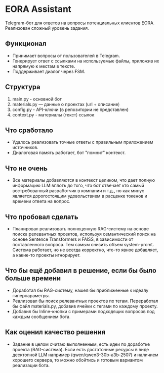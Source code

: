 # EORA Assistant
Telegram-бот для ответов на вопросы потенциальных клиентов EORA. Реализован сложный уровень задания. 

## Функционал
- Принимает вопросы от пользователей в Telegram.
- Генерирует ответ с ссылками на используемые файлы, приложив их напрямую к местам в тексте.
- Поддерживает диалог через FSM.

## Структура
  1. main.py - основной бот
  2. materials.py — данные о проектах (url + описание)
  3. config.py - API-ключи (в репозитории не представлен)
  4. context.py - материалы (текст) ссылок

## Что сработало
- Удалось реализовать точные ответы с правильным приложением источников.
- Диалоговая память работает, бот "помнит" контекст.

## Что не очень
- Все материалы добавляются в контекст целиком, что дает полную информацию LLM вплоть до того, что бот отвечает кто самый востребованный разработчик в компании и т.д., но как минус является дорогостоящим удовольствием в расценке токенов и времени ответа на вопрос.

## Что пробовал сделать
- Планировал реализовать полноценную RAG-систему на основе поиска релевантных проектов, используя семантический поиск на основе Sentence Transformers и FAISS, в зависимости от поставленного вопроса. Тем самым снизить объем system-promt. Система работает, но не всегда корректно, что-то явное добавляет, а какие-то проекты игнорирует.

## Что бы ещё добавил в решение, если бы было больше времени
- Доработал бы RAG-систему, нашел бы приближенные к идеалу гиперпараметры.
- Реализовал бы поиск релевантных проектов по тегам. Переработал бы файл materials.py, добавив ячейки с тегами по каждому проекту.
- Добавил бы Inline-кнопки с примерами подходящих вопросов под каждым сообщением бота.

## Как оценил качество решения
- Задание в целом считаю выполненным, есть идеи по доработке проекта (RAG-система). Если есть достаточные ресурсы в виде десктопной LLM например (qwen/qwen3-30b-a3b-2507) и наличием хорошего сервера, то можно обойтись и готовым вариантом реализации бота.
